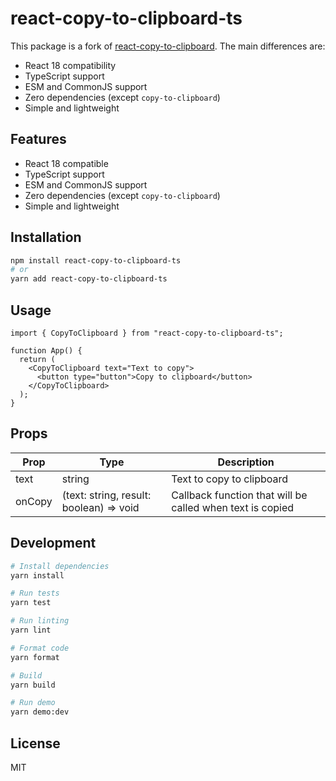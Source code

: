 # react-copy-to-clipboard-ts

This package is a fork of [react-copy-to-clipboard](https://github.com/nkbt/react-copy-to-clipboard). The main differences are:

- React 18 compatibility
- TypeScript support
- ESM and CommonJS support
- Zero dependencies (except `copy-to-clipboard`)
- Simple and lightweight

## Features

- React 18 compatible
- TypeScript support
- ESM and CommonJS support
- Zero dependencies (except `copy-to-clipboard`)
- Simple and lightweight

## Installation

```bash
npm install react-copy-to-clipboard-ts
# or
yarn add react-copy-to-clipboard-ts
```

## Usage

```tsx
import { CopyToClipboard } from "react-copy-to-clipboard-ts";

function App() {
  return (
    <CopyToClipboard text="Text to copy">
      <button type="button">Copy to clipboard</button>
    </CopyToClipboard>
  );
}
```

## Props

| Prop   | Type                                    | Description                                               |
| ------ | --------------------------------------- | --------------------------------------------------------- |
| text   | string                                  | Text to copy to clipboard                                 |
| onCopy | (text: string, result: boolean) => void | Callback function that will be called when text is copied |

## Development

```bash
# Install dependencies
yarn install

# Run tests
yarn test

# Run linting
yarn lint

# Format code
yarn format

# Build
yarn build

# Run demo
yarn demo:dev
```

## License

MIT
